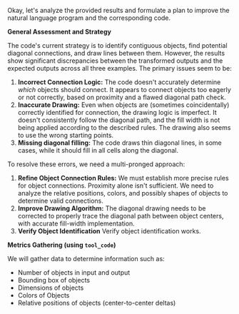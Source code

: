 Okay, let's analyze the provided results and formulate a plan to improve the natural language program and the corresponding code.

**General Assessment and Strategy**

The code's current strategy is to identify contiguous objects, find potential diagonal connections, and draw lines between them. However, the results show significant discrepancies between the transformed outputs and the expected outputs across all three examples. The primary issues seem to be:

1.  **Incorrect Connection Logic:** The code doesn't accurately determine *which* objects should connect. It appears to connect objects too eagerly or not correctly, based on proximity and a flawed diagonal path check.
2.  **Inaccurate Drawing:** Even when objects are (sometimes coincidentally) correctly identified for connection, the drawing logic is imperfect. It doesn't consistently follow the diagonal path, and the fill width is not being applied according to the described rules. The drawing also seems to use the wrong starting points.
3.  **Missing diagonal filling:** The code draws thin diagonal lines, in some cases, while it should fill in all cells along the diagonal.

To resolve these errors, we need a multi-pronged approach:

1.  **Refine Object Connection Rules:** We must establish more precise rules for object connections. Proximity alone isn't sufficient. We need to analyze the relative positions, colors, and possibly shapes of objects to determine valid connections.
2.  **Improve Drawing Algorithm:** The diagonal drawing needs to be corrected to properly trace the diagonal path between object centers, with accurate fill-width implementation.
3. **Verify Object Identification** Verify object identification works.

**Metrics Gathering (using `tool_code`)**

We will gather data to determine information such as:

*   Number of objects in input and output
*   Bounding box of objects
*   Dimensions of objects
*   Colors of Objects
*   Relative positions of objects (center-to-center deltas)

